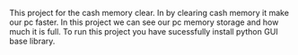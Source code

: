 This project for the cash memory clear.
In by clearing cash memory it make our pc faster.
In this project we can see our pc memory storage and how much it is full.
To run this project you have sucessfully install python GUI base library.
